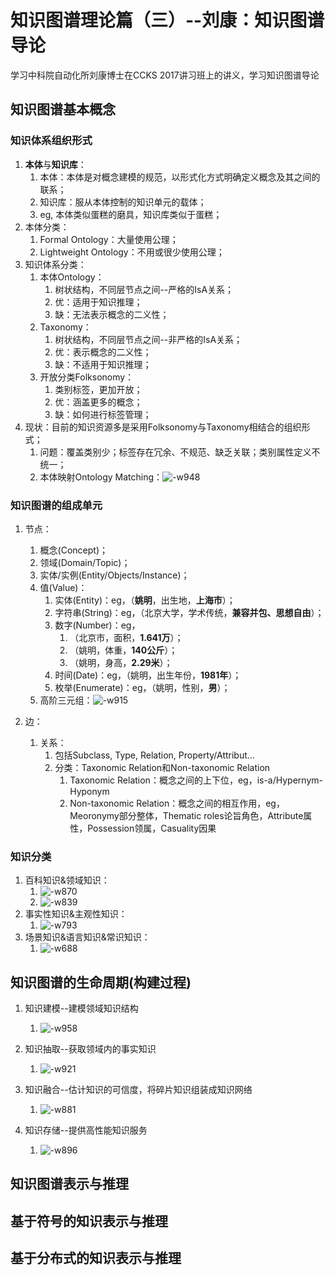 <h1>知识图谱理论篇（三）--刘康：知识图谱导论</h1>

学习中科院自动化所刘康博士在CCKS 2017讲习班上的讲义，学习知识图谱导论

<h2>知识图谱基本概念</h2>

<h3>知识体系组织形式</h3>

1. **本体**与**知识库**：
    1. 本体：本体是对概念建模的规范，以形式化方式明确定义概念及其之间的联系；
    2. 知识库：服从本体控制的知识单元的载体；
    3. eg, 本体类似蛋糕的磨具，知识库类似于蛋糕；
2. 本体分类：
    1. Formal Ontology：大量使用公理；
    2. Lightweight Ontology：不用或很少使用公理；
3. 知识体系分类：
    1. 本体Ontology：
        1. 树状结构，不同层节点之间--严格的IsA关系；
        2. 优：适用于知识推理；
        3. 缺：无法表示概念的二义性；
    2. Taxonomy：
        1. 树状结构，不同层节点之间--非严格的IsA关系；
        2. 优：表示概念的二义性；
        3. 缺：不适用于知识推理；
    3. 开放分类Folksonomy：
        1. 类别标签，更加开放；
        2. 优：涵盖更多的概念；
        3. 缺：如何进行标签管理；
4. 现状：目前的知识资源多是采用Folksonomy与Taxonomy相结合的组织形式；
    1. 问题：覆盖类别少；标签存在冗余、不规范、缺乏关联；类别属性定义不统一；
    2. 本体映射Ontology Matching：![-w948](media/15481473514806.jpg)

<h3>知识图谱的组成单元</h3>

1. 节点：
    1. 概念(Concept)；
    2. 领域(Domain/Topic)；
    3. 实体/实例(Entity/Objects/Instance)；
    4. 值(Value)：
        1. 实体(Entity)：eg，（**姚明**，出生地，**上海市**）；
        2. 字符串(String)：eg，（北京大学，学术传统，**兼容并包、思想自由**）；
        3. 数字(Number)：eg，
            1. （北京市，面积，**1.641万**）；
            2. （姚明，体重，**140公斤**）；
            3. （姚明，身高，**2.29米**）；
        4. 时间(Date)：eg，（姚明，出生年份，**1981年**）；
        5. 枚举(Enumerate)：eg，（姚明，性别，**男**）；
    5. 高阶三元组：![-w915](media/15481488657590.jpg)

2. 边：
    1. 关系：
        1. 包括Subclass, Type, Relation, Property/Attribut...
        2. 分类：Taxonomic Relation和Non-taxonomic Relation
            1. Taxonomic Relation：概念之间的上下位，eg，is-a/Hypernym-Hyponym
            2. Non-taxonomic Relation：概念之间的相互作用，eg，Meoronymy部分整体，Thematic roles论旨角色，Attribute属性，Possession领属，Casuality因果

<h3>知识分类</h3>

1. 百科知识&领域知识：
    1. ![-w870](media/15481491015448.jpg)
    2. ![-w839](media/15481491318493.jpg)
2. 事实性知识&主观性知识：
    1. ![-w793](media/15481491650839.jpg)
3. 场景知识&语言知识&常识知识：
    1. ![-w688](media/15481492084085.jpg)

<h2>知识图谱的生命周期(构建过程)</h2>

1. 知识建模--建模领域知识结构
    1. ![-w958](media/15481496696032.jpg)

2. 知识抽取--获取领域内的事实知识
    1. ![-w921](media/15481498520590.jpg)

3. 知识融合--估计知识的可信度，将碎片知识组装成知识网络
    1. ![-w881](media/15481498908380.jpg)

4. 知识存储--提供高性能知识服务
    1. ![-w896](media/15481499142738.jpg)


<h2>知识图谱表示与推理</h2>

<h2>基于符号的知识表示与推理</h2>

<h2>基于分布式的知识表示与推理</h2>

